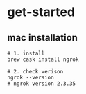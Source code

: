 # get-started

## mac installation
```shell
# 1. install
brew cask install ngrok

# 2. check verison
ngrok --version
# ngrok version 2.3.35
```
